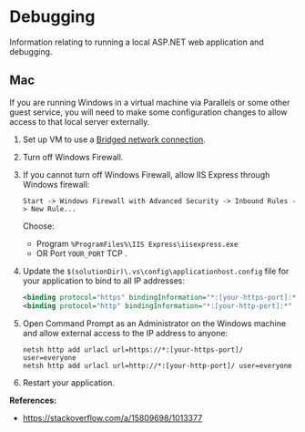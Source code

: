# Debugging
Information relating to running a local ASP.NET web application and debugging.

## Mac
If you are running Windows in a virtual machine via Parallels or some other guest service, you will need to make some configuration changes to allow access to that local server externally.

1. Set up VM to use a [Bridged network connection](https://kb.parallels.com/en/4948#bridged).
1. Turn off Windows Firewall.  
1. If you cannot turn off Windows Firewall, allow IIS Express through Windows firewall:

    ```
    Start -> Windows Firewall with Advanced Security -> Inbound Rules -> New Rule...
    ```
    Choose:
    * Program `%ProgramFiles%\IIS Express\iisexpress.exe` 
    * OR Port `YOUR_PORT` TCP . 
1. Update the `$(solutionDir)\.vs\config\applicationhost.config` file for your application to bind to all IP addresses:

    ```xml
    <binding protocol="https" bindingInformation="*:[your-https-port]:*" />
    <binding protocol="http" bindingInformation="*:[your-http-port]:*" />
    ```
1. Open Command Prompt as an Administrator on the Windows machine and allow external access to the IP address to anyone:

    ```
    netsh http add urlacl url=https://*:[your-https-port]/ user=everyone
    netsh http add urlacl url=http://*:[your-http-port]/ user=everyone
    ```
1. Restart your application.

**References:**
* https://stackoverflow.com/a/15809698/1013377
